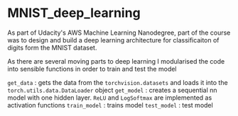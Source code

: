 # MNIST_deep_learning

As part of Udacity's AWS Machine Learning Nanodegree, part of the course was to design and build a deep learning architecture for classificaiton of digits form the MNIST dataset.

As there are several moving parts to deep learning I modularised the code into sensible functions in order to train and test the model

`get_data` : gets the data from the `torchvision.datasets` and loads it into the `torch.utils.data.DataLoader` object
`get_model` : creates a sequential nn model with one hidden layer. `ReLU` and `LogSoftmax` are implemented as activation functions
`train_model` : trains model
`test_model` : test model
